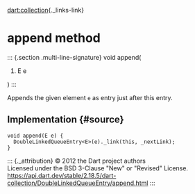 [dart:collection](../../dart-collection/dart-collection-library){._links-link}

append method
=============

::: {.section .multi-line-signature}
void append(

1.  E e

)
:::

Appends the given element `e` as entry just after this entry.

Implementation {#source}
--------------

``` {.language-dart data-language="dart"}
void append(E e) {
  DoubleLinkedQueueEntry<E>(e)._link(this, _nextLink);
}
```

::: {._attribution}
© 2012 the Dart project authors\
Licensed under the BSD 3-Clause \"New\" or \"Revised\" License.\
<https://api.dart.dev/stable/2.18.5/dart-collection/DoubleLinkedQueueEntry/append.html>
:::
